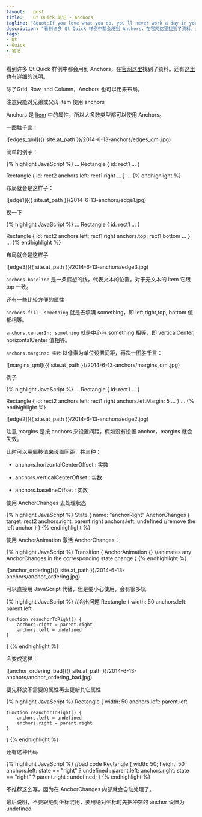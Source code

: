 ```yaml
--- 
layout:   post
title:    Qt Quick 笔记 - Anchors
tagline: "&quot;If you love what you do, you'll never work a day in your life.&quot;"
description: "看到许多 Qt Quick 样例中都会用到 Anchors，在官网这里找到了资料。还有这里也有详细的说明。"
tags: 
- Qt
- Quick
- 笔记
---
```


看到许多 Qt Quick 样例中都会用到 Anchors，在[官网这里](http://qt-project.org/doc/qt-5/qtquick-positioning-anchors.html)找到了资料。还有[这里](http://qt-project.org/doc/qt-5/qml-qtquick-item.html#anchors.margins-prop)也有详细的说明。

除了Grid, Row, and Column，Anchors 也可以用来布局。

注意只能对兄弟或父母 item 使用 anchors

Anchors 是 [Item](http://qt-project.org/doc/qt-5/qml-qtquick-item.html#anchors.margins-prop) 中的属性，所以大多数类型都可以使用 Anchors。

一图胜千言：

![edges_qml]({{ site.at_path }}/2014-6-13-anchors/edges_qml.jpg)

简单的例子：

{% highlight JavaScript %}
...
Rectangle { 
    id: rect1
    ... 
}

Rectangle { 
    id: rect2
    anchors.left: rect1.right
    ... 
}
...
{% endhighlight %}

布局就会是这样子：

![edge1]({{ site.at_path }}/2014-6-13-anchors/edge1.jpg)

换一下

{% highlight JavaScript %}
...
Rectangle { 
    id: rect1
    ... 
}

Rectangle { 
    id: rect2
    anchors.left: rect1.right
    anchors.top: rect1.bottom
    ... 
}
...
{% endhighlight %}

布局就会是这样子

![edge3]({{ site.at_path }}/2014-6-13-anchors/edge3.jpg)

`anchors.baseline` 是一条假想的线，代表文本的位置。对于无文本的 item 它跟 top 一致。

还有一些比较方便的属性

`anchors.fill: something` 就是去填满 something，即 left,right,top, bottom 值都相等。

`anchors.centerIn: something` 就是中心与 something 相等，即 verticalCenter, horizontalCenter 值相等。

`anchors.margins: 实数` 以像素为单位设置间距，再次一图胜千言：

![margins_qml]({{ site.at_path }}/2014-6-13-anchors/margins_qml.jpg)

例子

{% highlight JavaScript %}
...
Rectangle { 
    id: rect1
    ... 
}

Rectangle { 
    id: rect2
    anchors.left: rect1.right
    anchors.leftMargin: 5
    ...
}
...
{% endhighlight %}

![edge2]({{ site.at_path }}/2014-6-13-anchors/edge2.jpg)

注意 margins 是按 anchors 来设置间距，假如没有设置 anchor，margins 就会失效。

此时可以用偏移值来设置间距，共三种：

- anchors.horizontalCenterOffset : 实数

- anchors.verticalCenterOffset : 实数

- anchors.baselineOffset : 实数


使用 AnchorChanges 去处理状态

{% highlight JavaScript %}
State {
    name: "anchorRight"
    AnchorChanges {
        target: rect2
        anchors.right: parent.right
        anchors.left: undefined  //remove the left anchor
    }
}
{% endhighlight %}

使用 AnchorAnimation 激活 AnchorChanges：

 {% highlight JavaScript %}
 Transition {
    AnchorAnimation {}  //animates any AnchorChanges in the corresponding state change
}
{% endhighlight %}

![anchor_ordering]({{ site.at_path }}/2014-6-13-anchors/anchor_ordering.jpg)

可以直接用 JavaScript 代替，但是要小心使用，会有很多坑

{% highlight JavaScript %}
 //会出问题
Rectangle {
    width: 50
    anchors.left: parent.left

    function reanchorToRight() {
        anchors.right = parent.right
        anchors.left = undefined
    }
}
{% endhighlight %}

会变成这样：

![anchor_ordering_bad]({{ site.at_path }}/2014-6-13-anchors/anchor_ordering_bad.jpg)

要先释放不需要的属性再去更新其它属性

{% highlight JavaScript %}
Rectangle {
    width: 50
    anchors.left: parent.left

    function reanchorToRight() {
        anchors.left = undefined
        anchors.right = parent.right
    }
}
{% endhighlight %}

还有这种代码

{% highlight JavaScript %}
//bad code
Rectangle {
    width: 50; height: 50
    anchors.left: state == "right" ? undefined : parent.left;
    anchors.right: state == "right" ? parent.right : undefined;
}
{% endhighlight %}

不推荐这么写，因为在 AnchorChanges 内部就会自动处理了。

最后说明，不要跟绝对坐标混用，要用绝对坐标时先把冲突的 anchor 设置为 undefined
​
